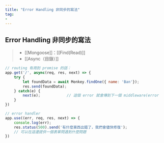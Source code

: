 ```yaml
---
title: "Error Handling 非同步的寫法"
tag: 
- 
---
```

##  Error Handling 非同步的寫法
>- [[Mongoose]]：[[Find(Read)]]
>- [[Async（目錄）]]
```js
// routing 有用到 promise 的話：
app.get('/', async(req, res, next) => {
	try {
		let foundData = await Monkey.findOne({ name: 'Ban'});
		res.send(foundData);
	} catch(e) {
		next(e);			// 這個 error 就會傳到下一個 middleware(error handler)
	}
})

// error handler
app.use((err, req, res, next) => {
	console.log(err);
	res.status(500).send('有什麼東西出錯了，我們會儘快修復');
	// 可以在這邊提供一個表單問遇到什麼問題
})

```

